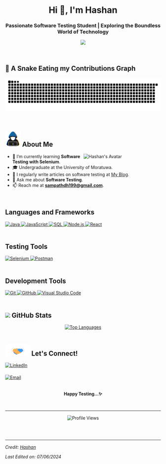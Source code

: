 <!-- Your GitHub README starts here -->

<h1 align="center">Hi 👋, I'm Hashan</h1>
<h3 align="center">Passionate Software Testing Student | Exploring the Boundless World of Technology</h3>

<p align="center">
  <a href="https://github.com/DenverCoder1/readme-typing-svg">
    <img src="https://readme-typing-svg.herokuapp.com?font=Time+New+Roman&color=cyan&size=25&center=true&vCenter=true&width=600&height=100&lines=Welcome+to+my+GitHub+Profile..&hearts;++;Passionate+about+Software+Testing;Exploring+New+Technologies;Active+Learner+and+Blogger;">
  </a>
</p>

<br>

## 🐍 **A Snake Eating my Contributions Graph**

<p align="center">
  <img src="https://github.com/7oSkaaa/7oSkaaa/blob/output/github-contribution-grid-snake.svg" alt="Snake Game"/>
</p>

<br>

## <img src="https://github.com/0xAbdulKhalid/0xAbdulKhalid/raw/main/assets/mdImages/about_me.gif" width="50px"> **About Me**

<img src="https://github.com/7oSkaaa/7oSkaaa/blob/main/Images/Right_Side.gif?raw=true" width="250px" align="right" alt="Hashan's Avatar"/>

- 🌱 I’m currently learning **Software Testing with Selenium**.
- 🎓 Undergraduate at the University of Moratuwa.
- 📝 I regularly write articles on software testing at [My Blog](https://gloomybloomyblog.blogspot.com/).
- 💬 Ask me about **Software Testing**.
- 📫 Reach me at **[sampathdh199@gmail.com](mailto:sampathdh199@gmail.com)**.

<br>

## **Languages and Frameworks**

<div>
  <a href="https://www.java.com" target="_blank">
    <img src="https://img.shields.io/badge/Java-007396?style=for-the-badge&logo=java&logoColor=white&color=blue" alt="Java" style="margin-bottom: 5px;"/>
  </a>
  <a href="https://developer.mozilla.org/en-US/docs/Web/JavaScript" target="_blank">
    <img src="https://img.shields.io/badge/JavaScript-F7DF1E?style=for-the-badge&logo=javascript&logoColor=black&color=yellow" alt="JavaScript" style="margin-bottom: 5px;"/>
  </a>
  <a href="https://www.postgresql.org" target="_blank">
    <img src="https://img.shields.io/badge/SQL-4479A1?style=for-the-badge&logo=postgresql&logoColor=white&color=blue" alt="SQL" style="margin-bottom: 5px;"/>
  </a>
  <a href="https://nodejs.org" target="_blank">
    <img src="https://img.shields.io/badge/Node.js-339933?style=for-the-badge&logo=nodedotjs&logoColor=white&color=green" alt="Node.js" style="margin-bottom: 5px;"/>
  </a>
  <a href="https://reactjs.org" target="_blank">
    <img src="https://img.shields.io/badge/React-61DAFB?style=for-the-badge&logo=react&logoColor=black&color=blue" alt="React" style="margin-bottom: 5px;"/>
  </a>
</div>

<br>

## **Testing Tools**

<div>
  <a href="https://www.selenium.dev" target="_blank">
    <img src="https://img.shields.io/badge/Selenium-43B02A?style=for-the-badge&logo=selenium&logoColor=white&color=green" alt="Selenium" style="margin-bottom: 5px;"/>
  </a>
  <a href="https://www.postman.com" target="_blank">
    <img src="https://img.shields.io/badge/Postman-FF6C37?style=for-the-badge&logo=postman&logoColor=white&color=orange" alt="Postman" style="margin-bottom: 5px;"/>
  </a>
</div>

<br>

## **Development Tools**

<div>
  <a href="https://git-scm.com" target="_blank">
    <img src="https://img.shields.io/badge/Git-F05033?style=for-the-badge&logo=git&logoColor=white&color=orange" alt="Git" style="margin-bottom: 5px;"/>
  </a>
  <a href="https://github.com" target="_blank">
    <img src="https://img.shields.io/badge/GitHub-181717?style=for-the-badge&logo=github&logoColor=white&color=black" alt="GitHub" style="margin-bottom: 5px;"/>
  </a>
  <a href="https://code.visualstudio.com" target="_blank">
    <img src="https://img.shields.io/badge/VS%20Code-0078d7?style=for-the-badge&logo=visual-studio-code&logoColor=white&color=blue" alt="Visual Studio Code" style="margin-bottom: 5px;"/>
  </a>
</div>

<br>

## <img src="https://media.giphy.com/media/iY8CRBdQXODJSCERIr/giphy.gif" width="35"> **GitHub Stats**

<div align="center">
  <a href="https://github.com/hashandom">
    <img src="https://github-readme-stats.vercel.app/api/top-langs?username=hashandom&show_icons=true&locale=en&layout=compact&line_height=20&title_color=7A7ADB&icon_color=2234AE&text_color=D3D3D3&bg_color=0,000000,130F40" width="375" alt="Top Languages"/>
  </a>
</div>

<br>

## <img src="https://github.com/0xAbdulKhalid/0xAbdulKhalid/raw/main/assets/mdImages/handshake.gif" width="80"> **Let's Connect!**

<div align='left'>
  <a href="https://www.linkedin.com/in/hashan-sampath-138710184" target="_blank">
    <img src="https://img.shields.io/badge/LinkedIn-0A66C2?style=for-the-badge&logo=linkedin&logoColor=white&color=blue" alt="LinkedIn" style="margin-bottom: 5px;"/>
  </a>
  <br><br>
  <a href="mailto:sampathdh199@gmail.com" target="_blank">
    <img src="https://img.shields.io/badge/Email-D14836?style=for-the-badge&logo=gmail&logoColor=white&color=red" alt="Email" style="margin-bottom: 5px;"/>
  </a>
</div>

<br>

<p align="center">
  <b>Happy Testing...✨</b>
</p>

<br>
<hr>
<p align="center">
  <img src="https://komarev.com/ghpvc/?username=hashandom&label=Profile%20views&color=0e75b6&style=flat" alt="Profile Views"/>
</p>

<br><br>

---

*Credit: [Hashan](https://github.com/hashandom)*

*Last Edited on: 07/06/2024*
